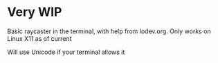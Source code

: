 # Very WIP

Basic raycaster in the terminal, with help from lodev.org. Only works on Linux X11 as of current

Will use Unicode if your terminal allows it